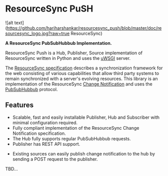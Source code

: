 # ResourceSync PuSH
![alt text](https://github.com/hariharshankar/resourcesync_push/blob/master/doc/resourcesync_logo.jpg?raw=true ResourceSync)

**A ResourceSync PubSubHubbub Implementation.**

ResourceSync Push is a Hub, Publisher, Source implementation of ResourceSync written in Python and uses the [uWSGI](http://projects.unbit.it/uwsgi/) server.

The [ResourceSync specification](http://www.openarchives.org/rs/0.9.1/resourcesync) describes a synchronization framework for the web consisting of various capabilities that allow third party systems to remain synchronized with a server's evolving resources. This library is an implementation of the ResourceSync [Change Notification](http://www.openarchives.org/rs/notification/0.9/notification#ChangeNoti) and uses the [PubSubHubbub](https://pubsubhubbub.googlecode.com/git/pubsubhubbub-core-0.4.html) protocol.

## Features
* Scalable, fast and easily installable Publisher, Hub and Subscriber with minimal configuration required.
* Fully compliant implementation of the ResourceSync Change Notification specification.
* The Hub fully supports regular PubSubHubbub requests.
* Publisher has REST API support.
- Existing sources can easily publish change notification to the hub by sending a POST request to the publisher.

TBD...
